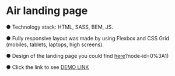 # Air landing page
  ● Technology stack: HTML, SASS, BEM, JS.
  
  ● Fully responsive layout was made by using Flexbox and CSS Grid (mobiles, tablets, laptops, high screens).
  
  ● Design of the landing page you could find [here](https://www.figma.com/file/7qwsWggv9BAxMi2VPhBuPr/Air-(formerly-Dia))?node-id=0%3A1)
  
  ● Click the link to see [DEMO LINK](https://vlasiuk-anatolii.github.io/Air-landing/)
